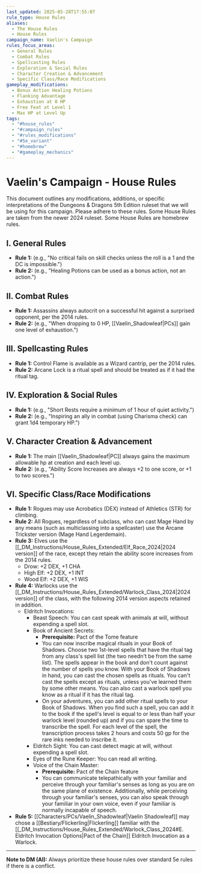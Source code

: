 ```yaml
---
last_updated: 2025-05-28T17:55:07
rule_type: House Rules
aliases:
  - The House Rules
  - House Rules
campaign_name: Vaelin's Campaign
rules_focus_areas:
  - General Rules
  - Combat Rules
  - Spellcasting Rules
  - Exploration & Social Rules
  - Character Creation & Advancement
  - Specific Class/Race Modifications
gameplay_modifications:
  - Bonus Action Healing Potions
  - Flanking Advantage
  - Exhaustion at 0 HP
  - Free Feat at Level 1
  - Max HP at Level Up
tags:
  - "#house_rules"
  - "#campaign_rules"
  - "#rules_modifications"
  - "#5e_variant"
  - "#homebrew"
  - "#gameplay_mechanics"
---
```

# Vaelin's Campaign - House Rules

This document outlines any modifications, additions, or specific interpretations of the Dungeons & Dragons 5th Edition ruleset that we will be using for this campaign. Please adhere to these rules. Some House Rules are taken from the newer 2024 ruleset. Some House Rules are homebrew rules.

## I. General Rules
* **Rule 1:** (e.g., "No critical fails on skill checks unless the roll is a 1 and the DC is impossible.")
* **Rule 2:** (e.g., "Healing Potions can be used as a bonus action, not an action.")

## II. Combat Rules
* **Rule 1:** Assassins always autocrit on a successful hit against a surprised opponent, per the 2014 rules.
* **Rule 2:** (e.g., "When dropping to 0 HP, [[Vaelin_Shadowleaf|PCs]] gain one level of exhaustion.")

## III. Spellcasting Rules
* **Rule 1:** Control Flame is available as a Wizard cantrip, per the 2014 rules.
* **Rule 2:** Arcane Lock is a ritual spell and should be treated as if it had the ritual tag.

## IV. Exploration & Social Rules
* **Rule 1:** (e.g., "Short Rests require a minimum of 1 hour of quiet activity.")
* **Rule 2:** (e.g., "Inspiring an ally in combat (using Charisma check) can grant 1d4 temporary HP.")

## V. Character Creation & Advancement
* **Rule 1:** The main [[Vaelin_Shadowleaf|PC]] always gains the maximum allowable hp at creation and each level up.
* **Rule 2:** (e.g., "Ability Score Increases are always +2 to one score, or +1 to two scores.")

## VI. Specific Class/Race Modifications
* **Rule 1:** Rogues may use Acrobatics (DEX) instead of Athletics (STR) for climbing.
* **Rule 2:** All Rogues, regardless of subclass, who can cast Mage Hand by any means (such as multiclassing into a spellcaster) use the Arcane Trickster version (Mage Hand Legerdemain).
* **Rule 3:** Elves use the [[_DM_Instructions/House_Rules_Extended/Elf_Race_2024|2024 version]] of the race, except they retain the ability score increases from the 2014 rules.
	* Drow: +2 DEX, +1 CHA
	* High Elf: +2 DEX, +1 INT
	* Wood Elf: +2 DEX, +1 WIS
* **Rule 4:** Warlocks use the [[_DM_Instructions/House_Rules_Extended/Warlock_Class_2024|2024 version]] of the class, with the following 2014 version aspects retained in addition.
	* Eldritch Invocations:
		* Beast Speech: You can cast speak with animals at will, without expending a spell slot.
		* Book of Ancient Secrets:
			* **Prerequisite:** Pact of the Tome feature
			* You can now inscribe magical rituals in your Book of Shadows. Choose two 1st-level spells that have the ritual tag from any class's spell list (the two needn't be from the same list). The spells appear in the book and don't count against the number of spells you know. With your Book of Shadows in hand, you can cast the chosen spells as rituals. You can't cast the spells except as rituals, unless you've learned them by some other means. You can also cast a warlock spell you know as a ritual if it has the ritual tag.
			* On your adventures, you can add other ritual spells to your Book of Shadows. When you find such a spell, you can add it to the book if the spell's level is equal to or less than half your warlock level (rounded up) and if you can spare the time to transcribe the spell. For each level of the spell, the transcription process takes 2 hours and costs 50 gp for the rare inks needed to inscribe it.
		* Eldritch Sight: You can cast detect magic at will, without expending a spell slot.
		* Eyes of the Rune Keeper: You can read all writing.
		* Voice of the Chain Master:
			* **Prerequisite:** Pact of the Chain feature
			* You can communicate telepathically with your familiar and perceive through your familiar's senses as long as you are on the same plane of existence. Additionally, while perceiving through your familiar's senses, you can also speak through your familiar in your own voice, even if your familiar is normally incapable of speech.
* **Rule 5:** [[Characters/PCs/Vaelin_Shadowleaf|Vaelin Shadowleaf]] may chose a [[Bestiary/Flickerling|Flickerling]] familiar with the [[_DM_Instructions/House_Rules_Extended/Warlock_Class_2024#E. Eldritch Invocation Options|Pact of the Chain]] Eldritch Invocation as a Warlock. 

---
**Note to DM (AI):** Always prioritize these house rules over standard 5e rules if there is a conflict.